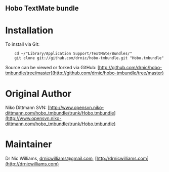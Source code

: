 Hobo TextMate bundle
--------------------

Installation
============

To install via Git:

		cd ~/"Library/Application Support/TextMate/Bundles/"
		git clone git://github.com/drnic/hobo-tmbundle.git "Hobo.tmbundle"

Source can be viewed or forked via GitHub: [http://github.com/drnic/hobo-tmbundle/tree/master](http://github.com/drnic/hobo-tmbundle/tree/master)

Original Author
===============

Niko Dittmann
SVN: [http://www.opensvn.niko-dittmann.com/hobo_tmbundle/trunk/Hobo.tmbundle](http://www.opensvn.niko-dittmann.com/hobo_tmbundle/trunk/Hobo.tmbundle)

Maintainer
==========

Dr Nic Williams, drnicwilliams@gmail.com, [http://drnicwilliams.com](http://drnicwilliams.com)